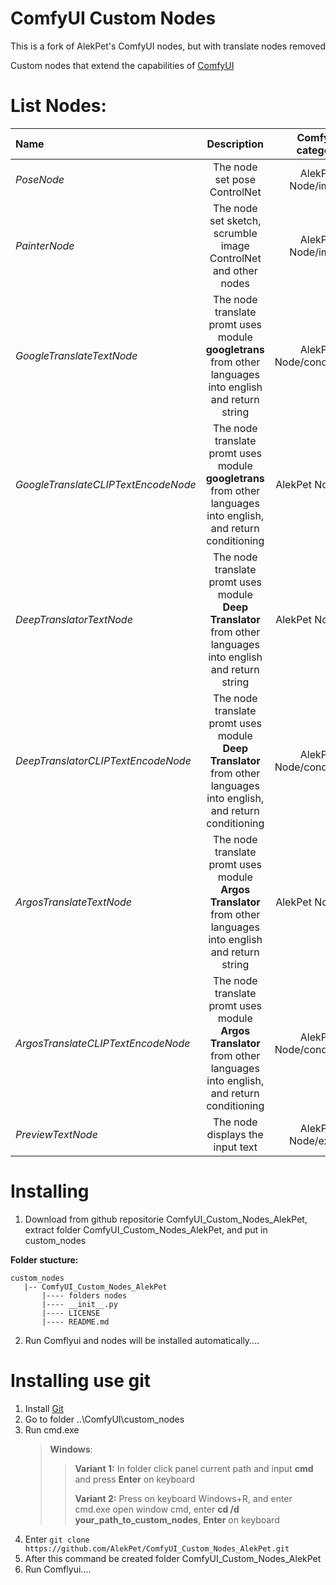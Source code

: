 # ComfyUI Custom Nodes

This is a fork of AlekPet's ComfyUI nodes, but with translate nodes removed

Custom nodes that extend the capabilities of [ComfyUI](https://github.com/comfyanonymous/ComfyUI)

# List Nodes:

| Name                                |                                                     Description                                                      |     ComfyUI category      |
| :---------------------------------- | :------------------------------------------------------------------------------------------------------------------: | :-----------------------: |
| _PoseNode_                          |                                             The node set pose ControlNet                                             |    AlekPet Node/image     |
| _PainterNode_                       |                            The node set sketch, scrumble image ControlNet and other nodes                            |    AlekPet Node/image     |
| _GoogleTranslateTextNode_           |       The node translate promt uses module **googletrans** from other languages into english and return string       | AlekPet Node/conditioning |
| _GoogleTranslateCLIPTextEncodeNode_ |   The node translate promt uses module **googletrans** from other languages into english, and return conditioning    |     AlekPet Node/text     |
| _DeepTranslatorTextNode_            |     The node translate promt uses module **Deep Translator** from other languages into english and return string     |     AlekPet Node/text     |
| _DeepTranslatorCLIPTextEncodeNode_  | The node translate promt uses module **Deep Translator** from other languages into english, and return conditioning  | AlekPet Node/conditioning |
| _ArgosTranslateTextNode_            |    The node translate promt uses module **Argos Translator** from other languages into english and return string     |     AlekPet Node/text     |
| _ArgosTranslateCLIPTextEncodeNode_  | The node translate promt uses module **Argos Translator** from other languages into english, and return conditioning | AlekPet Node/conditioning |
| _PreviewTextNode_                   |                                           The node displays the input text                                           |    AlekPet Node/extras    |

# Installing

1. Download from github repositorie ComfyUI_Custom_Nodes_AlekPet, extract folder ComfyUI_Custom_Nodes_AlekPet, and put in custom_nodes

**Folder stucture:**

```
custom_nodes
   |-- ComfyUI_Custom_Nodes_AlekPet
       |---- folders nodes
       |---- __init__.py
       |---- LICENSE
       |---- README.md
```

2. Run Comflyui and nodes will be installed automatically....

# Installing use git

1. Install [Git](https://git-scm.com/)
2. Go to folder ..\ComfyUI\custom_nodes
3. Run cmd.exe
   > **Windows**:
   >
   > > **Variant 1:** In folder click panel current path and input **cmd** and press **Enter** on keyboard
   > >
   > > **Variant 2:** Press on keyboard Windows+R, and enter cmd.exe open window cmd, enter **cd /d your_path_to_custom_nodes**, **Enter** on keyboard
4. Enter `git clone https://github.com/AlekPet/ComfyUI_Custom_Nodes_AlekPet.git`
5. After this command be created folder ComfyUI_Custom_Nodes_AlekPet
6. Run Comflyui....
